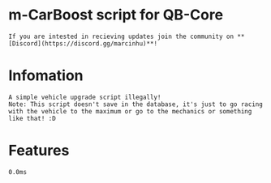 # m-CarBoost script for QB-Core

	If you are intested in recieving updates join the community on **[Discord](https://discord.gg/marcinhu)**!

# Infomation

	A simple vehicle upgrade script illegally! 
	Note: This script doesn't save in the database, it's just to go racing with the vehicle to the maximum or go to the mechanics or something like that! :D


# Features
	0.0ms